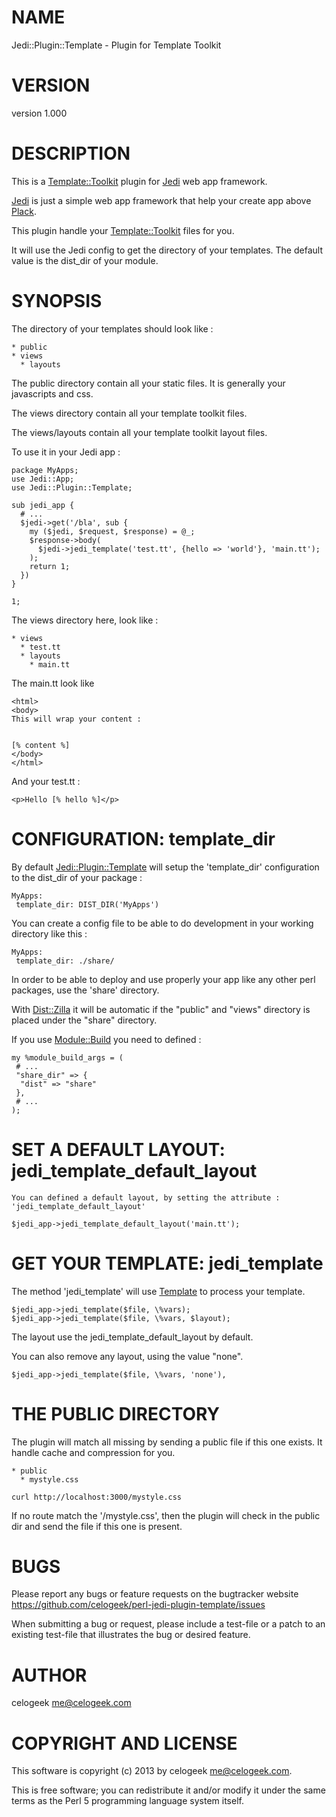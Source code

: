 # NAME

Jedi::Plugin::Template - Plugin for Template Toolkit

# VERSION

version 1.000

# DESCRIPTION

This is a [Template::Toolkit](http://search.cpan.org/perldoc?Template::Toolkit) plugin for [Jedi](http://search.cpan.org/perldoc?Jedi) web app framework.

[Jedi](http://search.cpan.org/perldoc?Jedi) is just a simple web app framework that help your create app above [Plack](http://search.cpan.org/perldoc?Plack).

This plugin handle your [Template::Toolkit](http://search.cpan.org/perldoc?Template::Toolkit) files for you.

It will use the Jedi config to get the directory of your templates. The default value is the dist\_dir of your module.

# SYNOPSIS

The directory of your templates should look like :

    * public
    * views
      * layouts

The public directory contain all your static files. It is generally your javascripts and css.

The views directory contain all your template toolkit files.

The views/layouts contain all your template toolkit layout files.

To use it in your Jedi app :

    package MyApps;
    use Jedi::App;
    use Jedi::Plugin::Template;

    sub jedi_app {
      # ...
      $jedi->get('/bla', sub {
        my ($jedi, $request, $response) = @_;
        $response->body(
          $jedi->jedi_template('test.tt', {hello => 'world'}, 'main.tt');
        );
        return 1;
      })
    }

    1;

The views directory here, look like :

    * views
      * test.tt
      * layouts
        * main.tt

The main.tt look like

    <html>
    <body>
    This will wrap your content :
    

    [% content %]
    </body>
    </html>

And your test.tt :

    <p>Hello [% hello %]</p>

# CONFIGURATION: template\_dir

By default [Jedi::Plugin::Template](http://search.cpan.org/perldoc?Jedi::Plugin::Template) will setup the 'template\_dir' configuration to the dist\_dir of your package :

    MyApps:
     template_dir: DIST_DIR('MyApps')

You can create a config file to be able to do development in your working directory like this :

    MyApps:
     template_dir: ./share/

In order to be able to deploy and use properly your app like any other perl packages, use the 'share' directory.

With [Dist::Zilla](http://search.cpan.org/perldoc?Dist::Zilla) it will be automatic if the "public" and "views" directory is placed under the "share" directory.

If you use [Module::Build](http://search.cpan.org/perldoc?Module::Build) you need to defined : 

    my %module_build_args = (
     # ...
     "share_dir" => {
      "dist" => "share"
     },
     # ...
    );

# SET A DEFAULT LAYOUT: jedi\_template\_default\_layout

    You can defined a default layout, by setting the attribute : 'jedi_template_default_layout'

    $jedi_app->jedi_template_default_layout('main.tt');

# GET YOUR TEMPLATE: jedi\_template

The method 'jedi\_template' will use [Template](http://search.cpan.org/perldoc?Template) to process your template.

    $jedi_app->jedi_template($file, \%vars);
    $jedi_app->jedi_template($file, \%vars, $layout);

The layout use the jedi\_template\_default\_layout by default.

You can also remove any layout, using the value "none".

    $jedi_app->jedi_template($file, \%vars, 'none'),

# THE PUBLIC DIRECTORY

The plugin will match all missing by sending a public file if this one exists. It handle cache and compression for you.

    * public
      * mystyle.css

    curl http://localhost:3000/mystyle.css

If no route match the '/mystyle.css', then the plugin will check in the public dir and send the file if this one is present.

# BUGS

Please report any bugs or feature requests on the bugtracker website
https://github.com/celogeek/perl-jedi-plugin-template/issues

When submitting a bug or request, please include a test-file or a
patch to an existing test-file that illustrates the bug or desired
feature.

# AUTHOR

celogeek <me@celogeek.com>

# COPYRIGHT AND LICENSE

This software is copyright (c) 2013 by celogeek <me@celogeek.com>.

This is free software; you can redistribute it and/or modify it under
the same terms as the Perl 5 programming language system itself.
